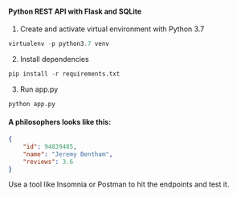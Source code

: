 #### Python REST API with Flask and SQLite

1. Create and activate virtual environment with Python 3.7

```python
virtualenv -p python3.7 venv
```

2. Install dependencies

```python
pip install -r requirements.txt
```

3. Run app.py

```python
python app.py
```

#### A philosophers looks like this:

```json
{
    "id": 94839485,
    "name": "Jeremy Bentham",
    "reviews": 3.6
}
```

Use a tool like Insomnia or Postman to hit the endpoints and test it.
